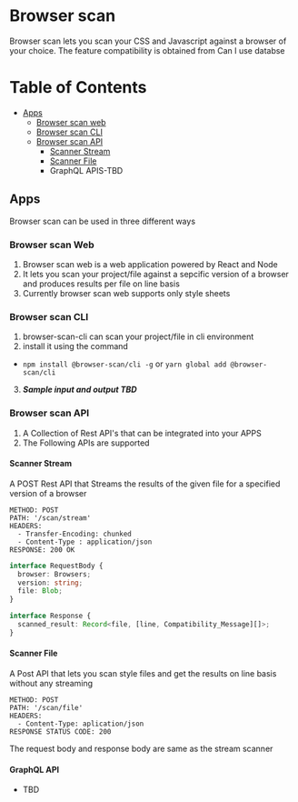 # Browser scan

Browser scan lets you scan your CSS and Javascript against a browser of your choice. The feature compatibility is obtained from Can I use databse

# Table of Contents

- [Apps](#apps)
  - [Browser scan web](#browser-scan-web)
  - [Browser scan CLI](#browser-scan-cli)
  - [Browser scan API](#browser-scan-api)
    - [Scanner Stream](#scanner-stream)
    - [Scanner File](#scanner-file)
    - GraphQL APIS-TBD

## Apps

Browser scan can be used in three different ways

### Browser scan Web

1. Browser scan web is a web application powered by React and Node
2. It lets you scan your project/file against a sepcific version of a browser and produces results per file on line basis
3. Currently browser scan web supports only style sheets

### Browser scan CLI

1. browser-scan-cli can scan your project/file in cli environment
2. install it using the command

- `npm install @browser-scan/cli -g`
  or `yarn global add @browser-scan/cli`

3. **_Sample input and output TBD_**

### Browser scan API

1. A Collection of Rest API's that can be integrated into your APPS
2. The Following APIs are supported

#### Scanner Stream

A POST Rest API that Streams the results of the given file for a specified version of a browser

```
METHOD: POST
PATH: '/scan/stream'
HEADERS:
  - Transfer-Encoding: chunked
  - Content-Type : application/json
RESPONSE: 200 OK
```

```ts
interface RequestBody {
  browser: Browsers;
  version: string;
  file: Blob;
}

interface Response {
  scanned_result: Record<file, [line, Compatibility_Message][]>;
}
```

#### Scanner File

A Post API that lets you scan style files and get the results on line basis without any streaming

```
METHOD: POST
PATH: '/scan/file'
HEADERS:
  - Content-Type: aplication/json
RESPONSE STATUS CODE: 200
```

The request body and response body are same as the stream scanner

#### GraphQL API

- TBD
